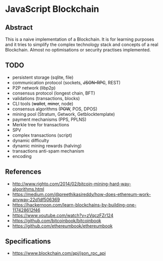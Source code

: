 # JavaScript Blockchain

## Abstract
This is a naive implementation of a Blockchain. It is for learning purposes and it tries to simplify the complex technology stack and concepts of a real Blockchain. Almost no optimisations or security practises implemented.

## TODO

* persistent storage (sqlite, file)
* communication protocol (sockets, ~~JSON-RPC~~, REST)
* P2P network (libp2p)
* consensus protocol (longest chain, BFT)
* validations (transactions, blocks)
* CLI tools (~~wallet~~, ~~miner~~, node)
* consensus algorithms (~~POW~~, POS, DPOS)
* mining pool (Stratum, Getwork, Getblocktemplate)
* payment mechanisms (PPS, PPLNS)
* Merkle tree for transactions
* SPV
* complex transactions (script)
* dynamic difficulty
* dynamic mining rewards (halving)
* transactions anti-spam mechanism
* encoding

## References

* http://www.righto.com/2014/02/bitcoin-mining-hard-way-algorithms.html
* https://medium.com/@preethikasireddy/how-does-ethereum-work-anyway-22d1df506369
* https://hackernoon.com/learn-blockchains-by-building-one-117428612f46
* https://www.youtube.com/watch?v=zVqczFZr124
* https://github.com/bitcoinbook/bitcoinbook
* https://github.com/ethereumbook/ethereumbook

## Specifications

* https://www.blockchain.com/api/json_rpc_api
